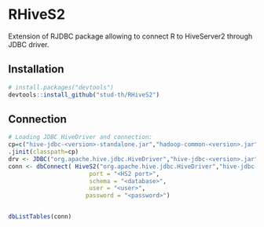 # RHiveS2
Extension of RJDBC package allowing to connect R to HiveServer2 through JDBC driver.

## Installation
``` r
# install.packages("devtools")
devtools::install_github("stud-th/RHiveS2")
```
## Connection
``` r
# Loading JDBC HiveDriver and connection:
cp=c("hive-jdbc-<version>-standalone.jar","hadoop-common-<version>.jar","commons-configuration-<version>.jar")
.jinit(classpath=cp)
drv <- JDBC("org.apache.hive.jdbc.HiveDriver","hive-jdbc-<version>.jar",identifier.quote="`")
conn <- dbConnect( HiveS2("org.apache.hive.jdbc.HiveDriver","hive-jdbc-<version>.jar",identifier.quote="`"),                          host ="jdbc:hive2://<HS2 host>:",
                       port = "<HS2 port>",
                       schema = "<database>", 
                       user = "<user>", 
                      password = "<password>")


dbListTables(conn)
```

